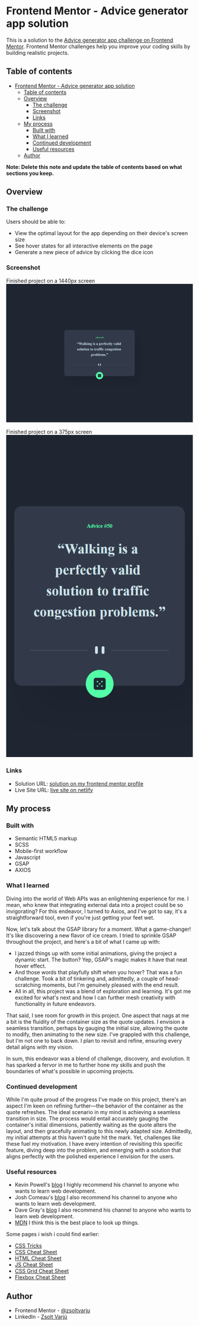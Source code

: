 # Frontend Mentor - Advice generator app solution

This is a solution to the [Advice generator app challenge on Frontend Mentor](https://www.frontendmentor.io/challenges/advice-generator-app-QdUG-13db). Frontend Mentor challenges help you improve your coding skills by building realistic projects.

## Table of contents

- [Frontend Mentor - Advice generator app solution](#frontend-mentor---advice-generator-app-solution)
  - [Table of contents](#table-of-contents)
  - [Overview](#overview)
    - [The challenge](#the-challenge)
    - [Screenshot](#screenshot)
    - [Links](#links)
  - [My process](#my-process)
    - [Built with](#built-with)
    - [What I learned](#what-i-learned)
    - [Continued development](#continued-development)
    - [Useful resources](#useful-resources)
  - [Author](#author)

**Note: Delete this note and update the table of contents based on what sections you keep.**

## Overview

### The challenge

Users should be able to:

- View the optimal layout for the app depending on their device's screen size
- See hover states for all interactive elements on the page
- Generate a new piece of advice by clicking the dice icon

### Screenshot

Finished project on a 1440px screen
![Finished project on 1440px](solution/PC.png)

Finished project on a 375px screen
<br />
![Finished project on 375px](solution/Phone.png)

### Links

- Solution URL: [solution on my frontend mentor profile](https://www.frontendmentor.io/profile/zsoltvarju/solutions)
- Live Site URL: [live site on netlify](https://taupe-raindrop-e059f9.netlify.app/)

## My process

### Built with

- Semantic HTML5 markup
- SCSS
- Mobile-first workflow
- Javascript
- GSAP
- AXIOS

### What I learned

Diving into the world of Web APIs was an enlightening experience for me. I mean, who knew that integrating external data into a project could be so invigorating? For this endeavor, I turned to Axios, and I've got to say, it's a straightforward tool, even if you're just getting your feet wet.

Now, let's talk about the GSAP library for a moment. What a game-changer! It's like discovering a new flavor of ice cream. I tried to sprinkle GSAP throughout the project, and here's a bit of what I came up with:

- I jazzed things up with some initial animations, giving the project a dynamic start.
The button? Yep, GSAP's magic makes it have that neat hover effect.
- And those words that playfully shift when you hover? That was a fun challenge. Took a bit of tinkering and, admittedly, a couple of head-scratching moments, but I'm genuinely pleased with the end result.
- All in all, this project was a blend of exploration and learning. It's got me excited for what's next and how I can further mesh creativity with functionality in future endeavors.

That said, I see room for growth in this project. One aspect that nags at me a bit is the fluidity of the container size as the quote updates. I envision a seamless transition, perhaps by gauging the initial size, allowing the quote to modify, then animating to the new size. I've grappled with this challenge, but I'm not one to back down. I plan to revisit and refine, ensuring every detail aligns with my vision.

In sum, this endeavor was a blend of challenge, discovery, and evolution. It has sparked a fervor in me to further hone my skills and push the boundaries of what's possible in upcoming projects.

### Continued development

While I'm quite proud of the progress I've made on this project, there's an aspect I'm keen on refining further—the behavior of the container as the quote refreshes. The ideal scenario in my mind is achieving a seamless transition in size. The process would entail accurately gauging the container's initial dimensions, patiently waiting as the quote alters the layout, and then gracefully animating to this newly adapted size. Admittedly, my initial attempts at this haven't quite hit the mark. Yet, challenges like these fuel my motivation. I have every intention of revisiting this specific feature, diving deep into the problem, and emerging with a solution that aligns perfectly with the polished experience I envision for the users.


### Useful resources

- Kevin Powell's  [blog](https://www.kevinpowell.co/) I highly recommend his channel to anyone who wants to learn web development.
- Josh Comeau's [blog](https://www.joshwcomeau.com/) I also recommend his channel to anyone who wants to learn web development.
- Dave Gray's [blog](https://daveceddia.com/) I also recommend his channel to anyone who wants to learn web development.
- [MDN](https://developer.mozilla.org/en-US/) I think this is the best place to look up things.

Some pages i wish i could find earlier:
- [CSS Tricks](https://css-tricks.com/)
- [CSS Cheat Sheet](https://htmlcheatsheet.com/css/)
- [HTML Cheat Sheet](https://htmlcheatsheet.com/)
- [JS Cheat Sheet](https://htmlcheatsheet.com/js/)
- [CSS Grid Cheat Sheet](https://grid.malven.co/)
- [Flexbox Cheat Sheet](https://flexbox.malven.co/)

## Author

- Frontend Mentor - [@zsoltvarju](https://www.frontendmentor.io/profile/zsoltvarju)
- LinkedIn - [Zsolt Varjú](https://www.linkedin.com/in/zsolt-varj%C3%BA-019419234/)
